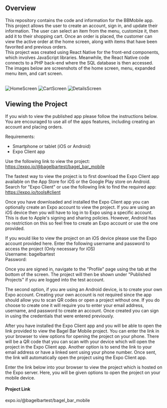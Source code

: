 <h2>Overview</h2>
This repository contains the code and information for the BBMobile app. This project allows the user to create an account, sign in, and update their information. The user can select an item from the menu, customize it, then add it to their shopping cart. Once an order is placed, the customer can view the active order at the home screen, along with items that have been favorited and previous orders.<br>
This project was created using React Native for the front-end components, which involves JavaScript libraries. Meanwhile, the React Native code connects to a PHP back-end where the SQL database is then accessed.<br>
The images below are screenshots of the home screen, menu, expanded menu item, and cart screen.
<div><br><div>

![HomeScreen](https://johndan2354.github.io/BBMobileImages/Home.PNG) ![CartScreen](https://johndan2354.github.io/BBMobileImages/Checkout.PNG)
![DetailsScreen](https://johndan2354.github.io/BBMobileImages/Details.PNG)
<h2>Viewing the Project</h2>
If you wish to view the published app please follow the instructions below.
You are encouraged to use all of the apps features, including creating an account and placing orders.

Requirements:
 - Smartphone or tablet (iOS or Android)
 - Expo Client app
 
Use the following link to view the project:<br>https://expo.io/@bagelbartest/bagel_bar_mobile
 
The fastest way to view the project is to first download the Expo Client app available on the App Store for iOS or the Google Play store on Android. Search for "Expo Client" or use the following link to find the required app: https://expo.io/tools#client

Once you have downloaded and installed the Expo Client app you can optionally create an Expo account to view the project. If you are using an iOS device then you will have to log in to Expo using a specific account. This is due to Apple's signing and sharing policies. However, Android has no restriction on this so feel free to create an Expo account or use the one provided.

If you would like to view the project on an iOS device please use the Expo account provided here.
Enter the following username and password to access the project (Only necessary for iOS)<br>
Username: bagelbartest<br>
Password:

Once you are signed in, navigate to the "Profile" page using the tab at the bottom of the screen. The project will then be shown under "Published Projects" if you are logged into the test account.

The second option, if you are using an Android device, is to create your own Expo account. Creating your own account is not required
since the app should allow you to scan QR codes or open a project without one. If you do choose to create one it will require you to
enter your email address, username, and password to create an account. Once created you can sign in using the credentials that were
entered previously.

After you have installed the Expo Client app and you will be able to open the link provided to view the Bagel Bar Mobile project.
You can enter the link in your browser to view options for opening the project on your phone. There will be a QR code that you can
scan with your device which will open the project in the Expo Client app. Another option is to send the link to your email address
or have a linked sent using your phone number. Once sent, the link will automatically open the project using the Expo Client app.

Enter the link below into your browser to view the project which is hosted on the Expo server. Here, you will be given options to open the project on your mobile device.

<h4>Project Link</h4>
expo.io/@bagelbartest/bagel_bar_mobile
